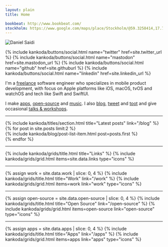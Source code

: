 ```yaml
---
layout: plain
title: Home

bookbeat: http://www.bookbeat.com/
stockholm: https://www.google.com/maps/place/Stockholm/@59.3258414,17.70188,10z/data=!3m1!4b1!4m5!3m4!1s0x465f763119640bcb:0xa80d27d3679d7766!8m2!3d59.3293235!4d18.0685808
---
```


<div class="home paper">
  <main class="page-content" aria-label="Content">
    <div class="wrapper">
      <section>
        <img class="avatar" src="/assets/avatar.jpg" alt="Daniel Saidi" />
        <div class="social-buttons">
          <p>
            {% include kankoda/buttons/social.html name="twitter" href=site.twitter_url %}
            {% include kankoda/buttons/social.html name="mastodon" href=site.mastodon_url %}
            {% include kankoda/buttons/social.html name="github" href=site.githuburl %}
            {% include kankoda/buttons/social.html name="linkedin" href=site.linkedin_url %}
          </p>
        </div>
        <div>
          <p>
            I'm a <a href="work">freelance</a> software engineer who specializes in mobile product development, with focus on Apple
            platforms like iOS, macOS, tvOS and watchOS and tech like Swift and SwiftUI.
          </p>
          <p>
            I make <a href="apps">apps</a>, <a href="open-source">open-source</a> and <a href="music">music</a>. I also <a href="blog">blog</a>, <a href="{{site.twitter_url}}">tweet</a> and <a href="{{site.mastodon_url}}">toot</a> and give occasional <a href="talks">talks & workshops</a>.
          </p>
        </div>
      </section>
      <hr />
      <section class="blog">
        {% include kankoda/titles/section.html title="Latest posts" link="/blog" %}
        <div class="grid blog list">
          {% for post in site.posts limit:2 %}
              <div>
                {% include kankoda/blog/post-list-item.html post=posts.first %}
              </div>
          {% endfor %}
        </div>
      </section>
      <hr />
      <section class="links">
        {% include kankoda/grids/title.html title="Links" %}
        {% include kankoda/grids/grid.html items=site.data.links type="icons" %}
      </section>
      <hr />
      <section class="work">
        {% assign work = site.data.work | slice: 0, 4 %}
        {% include kankoda/grids/title.html title="Work" link="/work" %}
        {% include kankoda/grids/grid.html items=work link="work" type="icons" %}
      </section>
      <hr />
      <section class="open-source">
        {% assign open-source = site.data.open-source | slice: 0, 4 %}
        {% include kankoda/grids/title.html title="Open Source" link="/open-source" %}
        {% include kankoda/grids/grid.html items=open-source link="open-source" type="icons" %}
      </section>
      <hr />
      <section class="apps">
        {% assign apps = site.data.apps | slice: 0, 4 %}
        {% include kankoda/grids/title.html title="Apps" link="/apps" %}
        {% include kankoda/grids/grid.html items=apps link="apps" type="icons" %}
      </section>
    </div>
  </main>
</div>